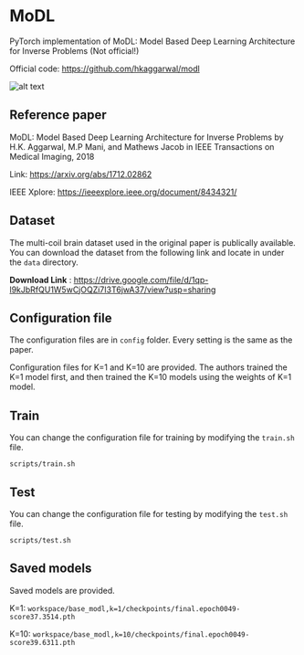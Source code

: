# MoDL

PyTorch implementation of MoDL: Model Based Deep Learning Architecture for Inverse Problems (Not official!)

Official code: https://github.com/hkaggarwal/modl

![alt text](https://github.com/hkaggarwal/modl/blob/master/MoDL_recursive.png)

## Reference paper

MoDL: Model Based Deep Learning Architecture for Inverse Problems  by H.K. Aggarwal, M.P Mani, and Mathews Jacob in IEEE Transactions on Medical Imaging,  2018 

Link: https://arxiv.org/abs/1712.02862

IEEE Xplore: https://ieeexplore.ieee.org/document/8434321/

## Dataset

The multi-coil brain dataset used in the original paper is publically available. You can download the dataset from the following link and locate in under the `data` directory.

**Download Link** : https://drive.google.com/file/d/1qp-l9kJbRfQU1W5wCjOQZi7I3T6jwA37/view?usp=sharing

## Configuration file

The configuration files are in `config` folder. Every setting is the same as the paper.

Configuration files for K=1 and K=10 are provided. The authors trained the K=1 model first, and then trained the K=10 models using the weights of K=1 model.

## Train

You can change the configuration file for training by modifying the `train.sh` file.

```
scripts/train.sh
```

## Test

You can change the configuration file for testing by modifying the `test.sh` file.

```
scripts/test.sh
```

## Saved models

Saved models are provided.

K=1: `workspace/base_modl,k=1/checkpoints/final.epoch0049-score37.3514.pth` 

K=10: `workspace/base_modl,k=10/checkpoints/final.epoch0049-score39.6311.pth`
